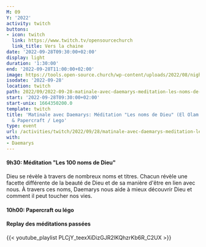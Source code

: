 ```yaml
---
M: 09
Y: '2022'
activity: twitch
buttons:
- icon: twitch
  link: https://www.twitch.tv/opensourcechurch
  link_title: Vers la chaine
date: '2022-09-28T09:30:00+02:00'
display: light
duration: '1:30:00'
end: '2022-09-28T11:00:00+02:00'
image: https://tools.open-source.church/wp-content/uploads/2022/08/night-sky-osc-noms-de-dieu.jpg
isodate: '2022-09-28'
location: twitch
path: 2022/09/2022-09-28-matinale-avec-daemarys-meditation-les-noms-de-dieu-el-olam-dieu-eternel-papercraft-lego.md
start: '2022-09-28T09:30:00+02:00'
start-unix: 1664350200.0
template: twitch
title: 'Matinale avec Daemarys: Méditation "Les noms de Dieu" (El Olam : Dieu Éternel)
  & Papercraft / Lego'
type: event
url: /activities/twitch/2022/09/28/matinale-avec-daemarys-meditation-les-noms-de-dieu-el-olam-dieu-eternel-papercraft-lego
with:
- Daemarys
---
```

#### 9h30: Méditation "Les 100 noms de Dieu"



Dieu se révèle à travers de nombreux noms et titres. Chacun révèle une facette différente de la beauté de Dieu et de sa manière d'être en lien avec nous. À travers ces noms, Daemarys nous aide à mieux découvrir Dieu et comment il peut toucher nos vies.

#### 10h00: Papercraft ou légo


#### Replay des méditations passées

{{< youtube_playlist PLCjY_teexXiDizGJR2lKQhzrKb6R_C2UX >}}